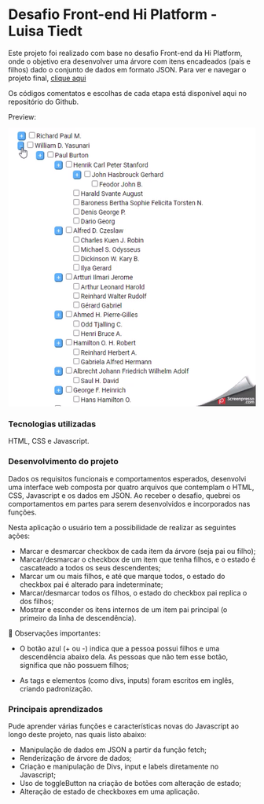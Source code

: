 # Desafio Front-end Hi Platform - Luisa Tiedt
Este projeto foi realizado com base no desafio Front-end da Hi Platform, onde o objetivo era desenvolver uma árvore com itens encadeados (pais e filhos) dado o conjunto de dados em formato JSON.
Para ver e navegar o projeto final, [clique aqui](https://luisatiedt.github.io/Desafio-Front-end-Hi-Platform/)

Os códigos comentatos e escolhas de cada etapa está disponível aqui no repositório do Github.

Preview:

![Projeto preview](https://github.com/luisatiedt/Desafio-Front-end-Hi-Platform/blob/main/GIF%20desafio.gif)

 ### Tecnologias utilizadas
HTML, CSS e Javascript.

### Desenvolvimento do projeto
Dados os requisitos funcionais e comportamentos esperados, desenvolvi uma interface web composta por quatro arquivos que contemplam o HTML, CSS, Javascript e os dados em JSON.
Ao receber o desafio, quebrei os comportamentos em partes para serem desenvolvidos e incorporados nas funções.

Nesta aplicação o usuário tem a possibilidade de realizar as seguintes ações:
* Marcar e desmarcar checkbox de cada item da árvore (seja pai ou filho);
* Marcar/desmarcar o checkbox de um item que tenha filhos, e o estado é cascateado a todos os seus descendentes;
* Marcar um ou mais filhos, e até que marque todos, o estado do checkbox pai é alterado para indeterminate;
* Marcar/desmarcar todos os filhos, o estado do checkbox pai replica o dos filhos;
* Mostrar e esconder os itens internos de um item pai principal (o primeiro da linha de descendência).
  
:pushpin: Observações importantes:

* O botão azul (+ ou -) indica que a pessoa possui filhos e uma descendência abaixo dela. As pessoas que não tem esse botão, significa que não possuem filhos;


* As tags e elementos (como divs, inputs) foram escritos em inglês, criando padronização.


### Principais aprendizados
Pude aprender várias funções e características novas do Javascript ao longo deste projeto, nas quais listo abaixo:


* Manipulação de dados em JSON a partir da função fetch;
* Renderização de árvore de dados;
* Criação e manipulação de Divs, input e labels diretamente no Javascript;
* Uso de toggleButton na criação de botões com alteração de estado;
* Alteração de estado de checkboxes em uma aplicação.

